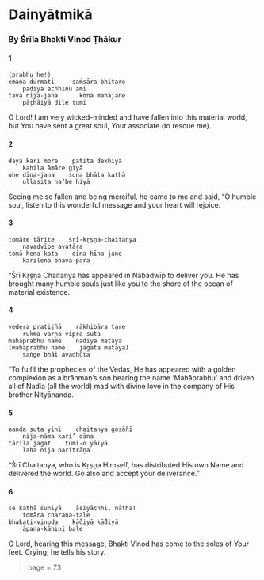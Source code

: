 # Dainyātmikā

### By Śrīla Bhakti Vinod Ṭhākur

#### 1

    (prabhu he!)
    emana durmati     saṁsāra bhitare
        paḍiyā āchhinu āmi
    tava nija-jana      kona mahājane
        pāṭhāiyā dile tumi

O Lord! I am very wicked-minded and have fallen into this material world, but You have sent a great soul, Your associate (to rescue me).

#### 2

    dayā kari more    patita dekhiyā
        kahila āmāre giyā
    ohe dīna-jana    śuna bhāla kathā
        ullasita ha’be hiyā

Seeing me so fallen and being merciful, he came to me and said, “O humble soul, listen to this wonderful message and your heart will rejoice.

#### 3

    tomāre tārite    śrī-kṛṣṇa-chaitanya
        navadvīpe avatāra
    tomā hena kata    dīna-hīna jane
        karilena bhava-pāra

“Śrī Kṛṣṇa Chaitanya has appeared in Nabadwīp to deliver you. He has brought many humble souls just like you to the shore of the ocean of material existence.

#### 4

    vedera pratijñā    rākhibāra tare
        rukma-varṇa vipra-suta
    mahāprabhu nāme    nadīyā mātāya
    (mahāprabhu nāme    jagata mātāya)
        saṅge bhāi avadhūta

“To fulfil the prophecies of the Vedas, He has appeared with a golden complexion as a brāhmaṇ’s son bearing the name ‘Mahāprabhu’ and driven all of Nadia (all the world) mad with divine love in the company of His brother Nityānanda.

#### 5

    nanda suta yini    chaitanya gosāñī
        nija-nāma kari’ dāna
    tārila jagat    tumi-o yāiyā
        laha nija paritrāṇa

“Śrī Chaitanya, who is Kṛṣṇa Himself, has distributed His own Name and delivered the world. Go also and accept your deliverance.”

#### 6

    se kathā śuniyā    āsiyāchhi, nātha!
        tomāra charaṇa-tale
    bhakati-vinoda    kā̐diyā kā̐diyā
        āpana-kāhinī bale

O Lord, hearing this message, Bhakti Vinod has come to the soles of Your feet. Crying, he tells his story.


> page = 73
